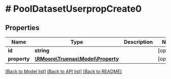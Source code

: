# # PoolDatasetUserpropCreate0

## Properties

Name | Type | Description | Notes
------------ | ------------- | ------------- | -------------
**id** | **string** |  | [optional]
**property** | [**\RMoore\Truenas\Model\Property**](Property.md) |  | [optional]

[[Back to Model list]](../../README.md#models) [[Back to API list]](../../README.md#endpoints) [[Back to README]](../../README.md)
